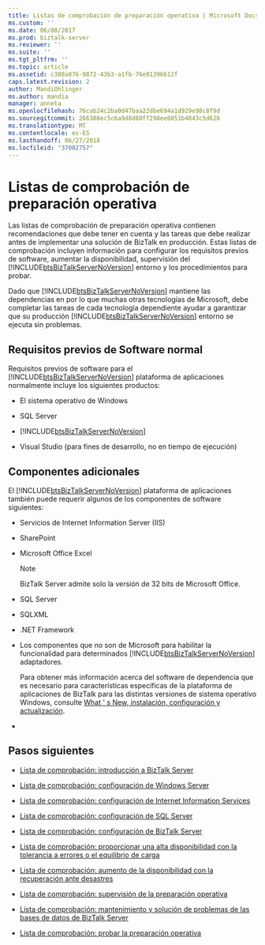 ```yaml
---
title: Listas de comprobación de preparación operativa | Microsoft Docs
ms.custom: ''
ms.date: 06/08/2017
ms.prod: biztalk-server
ms.reviewer: ''
ms.suite: ''
ms.tgt_pltfrm: ''
ms.topic: article
ms.assetid: c308a876-9872-43b3-a1fb-76e81396612f
caps.latest.revision: 2
author: MandiOhlinger
ms.author: mandia
manager: anneta
ms.openlocfilehash: 76cab24c2ba0d47baa22dbe694a1d929e98c8f9d
ms.sourcegitcommit: 266308ec5c6a9d8d80ff298ee6051b4843c5d626
ms.translationtype: MT
ms.contentlocale: es-ES
ms.lasthandoff: 06/27/2018
ms.locfileid: "37002757"
---
```

# <a name="operational-readiness-checklists"></a>Listas de comprobación de preparación operativa
Las listas de comprobación de preparación operativa contienen recomendaciones que debe tener en cuenta y las tareas que debe realizar antes de implementar una solución de BizTalk en producción. Estas listas de comprobación incluyen información para configurar los requisitos previos de software, aumentar la disponibilidad, supervisión del [!INCLUDE[btsBizTalkServerNoVersion](../includes/btsbiztalkservernoversion-md.md)] entorno y los procedimientos para probar.  
  
 Dado que [!INCLUDE[btsBizTalkServerNoVersion](../includes/btsbiztalkservernoversion-md.md)] mantiene las dependencias en por lo que muchas otras tecnologías de Microsoft, debe completar las tareas de cada tecnología dependiente ayudar a garantizar que su producción [!INCLUDE[btsBizTalkServerNoVersion](../includes/btsbiztalkservernoversion-md.md)] entorno se ejecuta sin problemas.  
  
## <a name="typical-prerequisite-software"></a>Requisitos previos de Software normal  
 Requisitos previos de software para el [!INCLUDE[btsBizTalkServerNoVersion](../includes/btsbiztalkservernoversion-md.md)] plataforma de aplicaciones normalmente incluye los siguientes productos:  
  
- El sistema operativo de Windows  
  
- SQL Server 
  
- [!INCLUDE[btsBizTalkServerNoVersion](../includes/btsbiztalkservernoversion-md.md)]  
  
- Visual Studio (para fines de desarrollo, no en tiempo de ejecución)  
  
## <a name="additional-components"></a>Componentes adicionales  
 El [!INCLUDE[btsBizTalkServerNoVersion](../includes/btsbiztalkservernoversion-md.md)] plataforma de aplicaciones también puede requerir algunos de los componentes de software siguientes:  
  
- Servicios de Internet Information Server (IIS)  
  
- SharePoint
  
- Microsoft Office Excel 
  
  > [!NOTE]  
  >  BizTalk Server admite solo la versión de 32 bits de Microsoft Office.  
  
- SQL Server
  
- SQLXML 
  
- .NET Framework 
  
- Los componentes que no son de Microsoft para habilitar la funcionalidad para determinados [!INCLUDE[btsBizTalkServerNoVersion](../includes/btsbiztalkservernoversion-md.md)] adaptadores.  
  
  Para obtener más información acerca del software de dependencia que es necesario para características específicas de la plataforma de aplicaciones de BizTalk para las distintas versiones de sistema operativo Windows, consulte [What ' s New, instalación, configuración y actualización](../install-and-config-guides/biztalk-server-what-s-new-installation-configuration-and-upgrade.md).
- 
  
## <a name="next-steps"></a>Pasos siguientes
  
-   [Lista de comprobación: introducción a BizTalk Server](http://msdn.microsoft.com/library/37d265cd-c393-46ac-ac21-129a1511359b)  
  
-   [Lista de comprobación: configuración de Windows Server](../technical-guides/checklist-configuring-windows-server.md)  
  
-   [Lista de comprobación: configuración de Internet Information Services](../technical-guides/checklist-configuring-internet-information-services.md)  
  
-   [Lista de comprobación: configuración de SQL Server](~/technical-guides/checklist-configuring-sql-server.md)  
  
-   [Lista de comprobación: configuración de BizTalk Server](../technical-guides/checklist-configuring-biztalk-server.md)  
  
-   [Lista de comprobación: proporcionar una alta disponibilidad con la tolerancia a errores o el equilibrio de carga](../technical-guides/checklist-providing-high-availability-with-fault-tolerance-or-load-balancing.md)  
  
-   [Lista de comprobación: aumento de la disponibilidad con la recuperación ante desastres](../technical-guides/checklist-increasing-availability-with-disaster-recovery.md)  
  
-   [Lista de comprobación: supervisión de la preparación operativa](../technical-guides/checklist-monitoring-operational-readiness.md)  
  
-   [Lista de comprobación: mantenimiento y solución de problemas de las bases de datos de BizTalk Server](~/technical-guides/checklist-maintaining-and-troubleshooting-biztalk-server-databases.md)  
  
-   [Lista de comprobación: probar la preparación operativa](../technical-guides/checklist-testing-operational-readiness.md)